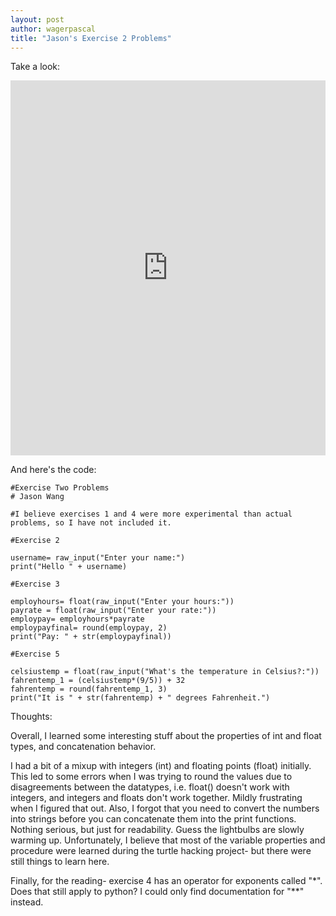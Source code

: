 ```yaml
---
layout: post
author: wagerpascal
title: "Jason's Exercise 2 Problems"
---
```


Take a look:
<iframe src="https://trinket.io/embed/python/2c801f4cf8" width="100%" height="600" frameborder="0" marginwidth="0" marginheight="0" allowfullscreen></iframe>

And here's the code:

```
#Exercise Two Problems
# Jason Wang

#I believe exercises 1 and 4 were more experimental than actual problems, so I have not included it.

#Exercise 2

username= raw_input("Enter your name:")
print("Hello " + username)

#Exercise 3

employhours= float(raw_input("Enter your hours:"))
payrate = float(raw_input("Enter your rate:"))
employpay= employhours*payrate
employpayfinal= round(employpay, 2)
print("Pay: " + str(employpayfinal))

#Exercise 5

celsiustemp = float(raw_input("What's the temperature in Celsius?:"))
fahrentemp_1 = (celsiustemp*(9/5)) + 32
fahrentemp = round(fahrentemp_1, 3)
print("It is " + str(fahrentemp) + " degrees Fahrenheit.")
```

Thoughts:

Overall, I learned some interesting stuff about the properties of int and float types, and concatenation behavior. 

I had a bit of a mixup with integers (int) and floating points (float) initially. This led to some errors when I was trying to round the values due to disagreements between the datatypes, i.e. float() doesn't work with integers, and integers and floats don't work together. Mildly frustrating when I figured that out.
Also, I forgot that you need to convert the numbers into strings before you can concatenate them into the print functions. Nothing serious, but just for readability.
Guess the lightbulbs are slowly warming up. Unfortunately, I believe that most of the variable properties and procedure were learned during the turtle hacking project- but there were still things to learn here.

Finally, for the reading- exercise 4 has an operator for exponents called "\*". Does that still apply to python? I could only find documentation for "**" instead.
